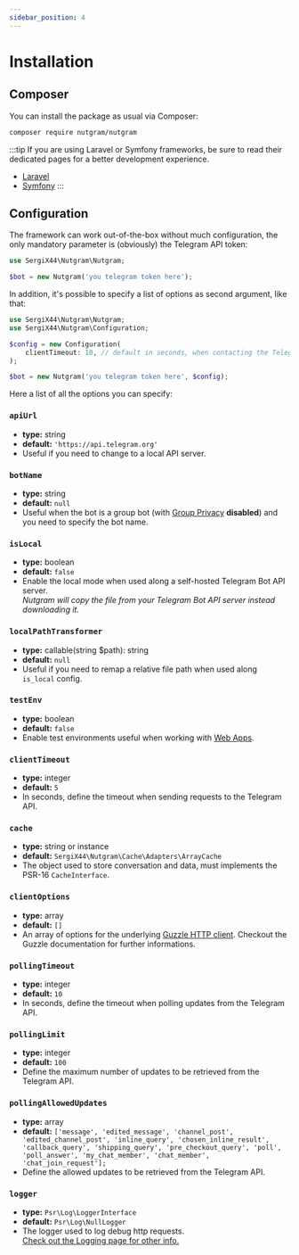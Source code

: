 ```yaml
---
sidebar_position: 4
---
```


# Installation

## Composer

You can install the package as usual via Composer:

```bash
composer require nutgram/nutgram
```

:::tip
If you are using Laravel or Symfony frameworks, be sure to read their dedicated pages for a better
development experience.

- [Laravel](laravel.md)
- [Symfony](symfony.md)
:::

## Configuration

The framework can work out-of-the-box without much configuration, the only mandatory parameter is (obviously) the
Telegram API token:

```php
use SergiX44\Nutgram\Nutgram;

$bot = new Nutgram('you telegram token here');
```

In addition, it's possible to specify a list of options as second argument, like that:

```php
use SergiX44\Nutgram\Nutgram;
use SergiX44\Nutgram\Configuration;

$config = new Configuration(
    clientTimeout: 10, // default in seconds, when contacting the Telegram API
);

$bot = new Nutgram('you telegram token here', $config);
```

Here a list of all the options you can specify:

### `apiUrl`

- **type:** string
- **default:** `'https://api.telegram.org'`
- Useful if you need to change to a local API server.

### `botName`

- **type:** string
- **default:** `null`
- Useful when the bot is a group bot 
  (with [Group Privacy](https://core.telegram.org/bots/features#privacy-mode) **disabled**) 
  and you need to specify the bot name.

### `isLocal`

- **type:** boolean
- **default:** `false`
- Enable the local mode when used along a self-hosted Telegram Bot API server.<br/>
  _Nutgram will copy the file from your Telegram Bot API server instead downloading it._

### `localPathTransformer`

- **type:** callable(string $path): string
- **default:** `null`
- Useful if you need to remap a relative file path when used along `is_local` config.

### `testEnv`

- **type:** boolean
- **default:** `false`
- Enable test environments useful when working with [Web Apps](https://core.telegram.org/bots/webapps#testing-web-apps).

### `clientTimeout`

- **type:** integer
- **default:** `5`
- In seconds, define the timeout when sending requests to the Telegram API.

### `cache`

- **type:** string or instance
- **default:** `SergiX44\Nutgram\Cache\Adapters\ArrayCache`
- The object used to store conversation and data, must implements the PSR-16 `CacheInterface`.

### `clientOptions`

- **type:** array
- **default:** `[]`
- An array of options for the underlying [Guzzle HTTP client](https://docs.guzzlephp.org/en/stable/quickstart.html).
  Checkout the Guzzle documentation for further informations.

### `pollingTimeout`

- **type:** integer
- **default:** `10`
- In seconds, define the timeout when polling updates from the Telegram API.

### `pollingLimit`

- **type:** integer
- **default:** `100`
- Define the maximum number of updates to be retrieved from the Telegram API.

### `pollingAllowedUpdates`

- **type:** array
- **default:** `['message', 'edited_message', 'channel_post', 'edited_channel_post', 'inline_query', 'chosen_inline_result', 'callback_query', 'shipping_query', 'pre_checkout_query', 'poll', 'poll_answer', 'my_chat_member', 'chat_member', 'chat_join_request'];`
- Define the allowed updates to be retrieved from the Telegram API.

### `logger`

- **type:** `Psr\Log\LoggerInterface`
- **default:** `Psr\Log\NullLogger`
- The logger used to log debug http requests.<br/>
  [Check out the Logging page for other info.](logging)